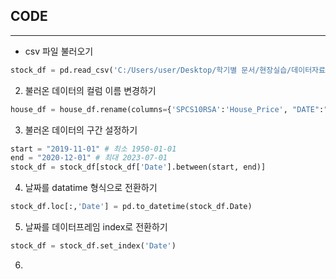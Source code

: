 ## CODE
---
- csv 파일 불러오기
```python
stock_df = pd.read_csv('C:/Users/user/Desktop/학기별 문서/현장실습/데이터자료/나스닥(1985~2023)_yfinance.csv')
```

2. 불러온 데이터의 컬럼 이름 변경하기
```python
house_df = house_df.rename(columns={'SPCS10RSA':'House_Price', "DATE":"Date"})
```

3. 불러온 데이터의 구간 설정하기
```python
start = "2019-11-01" # 최소 1950-01-01
end = "2020-12-01" # 최대 2023-07-01
stock_df = stock_df[stock_df['Date'].between(start, end)]
```

4. 날짜를 datatime 형식으로 전환하기
```python
stock_df.loc[:,'Date'] = pd.to_datetime(stock_df.Date)
```

5. 날짜를 데이터프레임 index로 전환하기
```python
stock_df = stock_df.set_index('Date')
```

6. 

